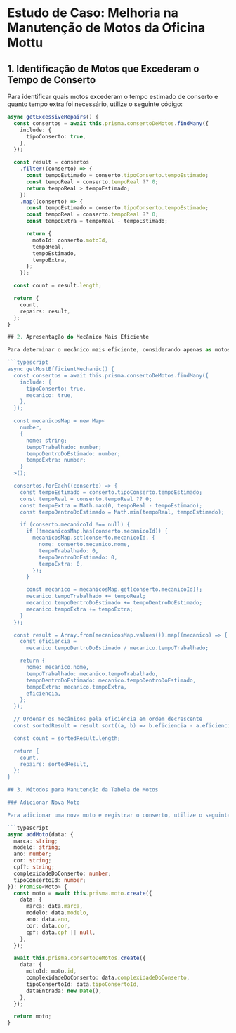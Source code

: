 # Estudo de Caso: Melhoria na Manutenção de Motos da Oficina Mottu

## 1. Identificação de Motos que Excederam o Tempo de Conserto

Para identificar quais motos excederam o tempo estimado de conserto e quanto tempo extra foi necessário, utilize o seguinte código:

```typescript
async getExcessiveRepairs() {
  const consertos = await this.prisma.consertoDeMotos.findMany({
    include: {
      tipoConserto: true,
    },
  });

  const result = consertos
    .filter((conserto) => {
      const tempoEstimado = conserto.tipoConserto.tempoEstimado;
      const tempoReal = conserto.tempoReal ?? 0;
      return tempoReal > tempoEstimado;
    })
    .map((conserto) => {
      const tempoEstimado = conserto.tipoConserto.tempoEstimado;
      const tempoReal = conserto.tempoReal ?? 0;
      const tempoExtra = tempoReal - tempoEstimado;

      return {
        motoId: conserto.motoId,
        tempoReal,
        tempoEstimado,
        tempoExtra,
      };
    });

  const count = result.length;

  return {
    count,
    repairs: result,
  };
}

## 2. Apresentação do Mecânico Mais Eficiente

Para determinar o mecânico mais eficiente, considerando apenas as motos consertadas, utilize o seguinte código:

```typescript
async getMostEfficientMechanic() {
  const consertos = await this.prisma.consertoDeMotos.findMany({
    include: {
      tipoConserto: true,
      mecanico: true,
    },
  });

  const mecanicosMap = new Map<
    number,
    {
      nome: string;
      tempoTrabalhado: number;
      tempoDentroDoEstimado: number;
      tempoExtra: number;
    }
  >();

  consertos.forEach((conserto) => {
    const tempoEstimado = conserto.tipoConserto.tempoEstimado;
    const tempoReal = conserto.tempoReal ?? 0;
    const tempoExtra = Math.max(0, tempoReal - tempoEstimado);
    const tempoDentroDoEstimado = Math.min(tempoReal, tempoEstimado);

    if (conserto.mecanicoId !== null) {
      if (!mecanicosMap.has(conserto.mecanicoId)) {
        mecanicosMap.set(conserto.mecanicoId, {
          nome: conserto.mecanico.nome,
          tempoTrabalhado: 0,
          tempoDentroDoEstimado: 0,
          tempoExtra: 0,
        });
      }

      const mecanico = mecanicosMap.get(conserto.mecanicoId)!;
      mecanico.tempoTrabalhado += tempoReal;
      mecanico.tempoDentroDoEstimado += tempoDentroDoEstimado;
      mecanico.tempoExtra += tempoExtra;
    }
  });

  const result = Array.from(mecanicosMap.values()).map((mecanico) => {
    const eficiencia =
      mecanico.tempoDentroDoEstimado / mecanico.tempoTrabalhado;

    return {
      nome: mecanico.nome,
      tempoTrabalhado: mecanico.tempoTrabalhado,
      tempoDentroDoEstimado: mecanico.tempoDentroDoEstimado,
      tempoExtra: mecanico.tempoExtra,
      eficiencia,
    };
  });

  // Ordenar os mecânicos pela eficiência em ordem decrescente
  const sortedResult = result.sort((a, b) => b.eficiencia - a.eficiencia);

  const count = sortedResult.length;

  return {
    count,
    repairs: sortedResult,
  };
}

## 3. Métodos para Manutenção da Tabela de Motos

### Adicionar Nova Moto

Para adicionar uma nova moto e registrar o conserto, utilize o seguinte código:

```typescript
async addMoto(data: {
  marca: string;
  modelo: string;
  ano: number;
  cor: string;
  cpf?: string;
  complexidadeDoConserto: number;
  tipoConsertoId: number;
}): Promise<Moto> {
  const moto = await this.prisma.moto.create({
    data: {
      marca: data.marca,
      modelo: data.modelo,
      ano: data.ano,
      cor: data.cor,
      cpf: data.cpf || null,
    },
  });

  await this.prisma.consertoDeMotos.create({
    data: {
      motoId: moto.id,
      complexidadeDoConserto: data.complexidadeDoConserto,
      tipoConsertoId: data.tipoConsertoId,
      dataEntrada: new Date(),
    },
  });

  return moto;
}
